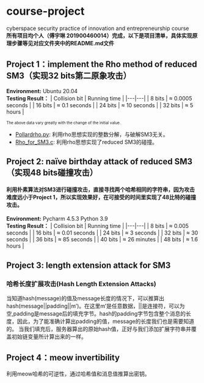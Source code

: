 # course-project
cyberspace security practice of innovation and entrepreneurship course  
**所有项目均个人（傅宇琳 201900460014）完成，以下是项目清单，具体实现原理步骤等见对应文件夹中的README.md文件**  
## Project 1：implement the Rho method of reduced SM3（实现32 bits第二原象攻击）  
**Environment:** Ubuntu 20.04  
**Testing Result：**
| Collision bit | Running time |
|---|---|
| 8 bits | $\approx$ 0.0005 seconds |
| 16 bits | $\approx$ 0.1 seconds |
| 24 bits | $\approx$ 10 seconds |
| 32 bits | $\approx$ 5 hours |

<font size="1">The above data vary greatly with the change of the initial value.</font><br />  
- [Pollardrho.py](https://github.com/fyl01/course-project/blob/main/the%20Rho%20method%20of%20reduced%20SM3/Pollardrho.py): 利用rho思想实现的整数分解，与破解SM3无关。
- [Rho_for_SM3.c](https://github.com/fyl01/course-project/blob/main/the%20Rho%20method%20of%20reduced%20SM3/Rho_for_SM3.c): 利用rho思想实现了reduced SM3的碰撞。  

## Project 2: naïve birthday attack of reduced SM3（实现48 bits碰撞攻击）  
#### 利用朴素算法对SM3进行碰撞攻击，直接寻找两个哈希相同的字符串，因为攻击难度远小于Project 1，所以实现效果好，在可接受的时间里实现了$48$比特的碰撞攻击。  
**Environment:** Pycharm 4.5.3 Python 3.9  
**Testing Result：**
| Collision bit | Running time |
|---|---|
| 8 bits | $\approx$ 0.005 seconds |
| 16 bits | $\approx$ 0.01 seconds |
| 24 bits | $\approx$ 3 seconds |
| 32 bits | $\approx$ 30 seconds |
| 36 bits | $\approx$ 85 seconds |
| 40 bits | $\approx$ 26 minutes |
| 48 bits | $\approx$ 1.6 hours |

## Project 3: length extension attack for SM3 
### 哈希长度扩展攻击(Hash Length Extension Attacks)
当知道hash(message)的值及message长度的情况下，可以推算出hash(message||padding||m’)。在这里m’是任意数据，||是连接符，可以为空,padding是message后的填充字节。hash的padding字节包含整个消息的长度，因此，为了能准确计算出padding的值，message的长度我们也是需要知道的。
当我们填充后，服务器算出的原始hash值，正好与我们添加扩展字符串并覆盖初始链变量所计算出来的一样。

## Project 4：meow invertibility
利用meow哈希的可逆性，通过哈希值和消息值推算出密钥。
